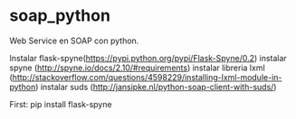 # soap_python
Web Service en SOAP con python.

Instalar flask-spyne(https://pypi.python.org/pypi/Flask-Spyne/0.2)
instalar spyne (http://spyne.io/docs/2.10/#requirements)
instalar libreria lxml (http://stackoverflow.com/questions/4598229/installing-lxml-module-in-python)
instalar suds (http://jansipke.nl/python-soap-client-with-suds/)


First:
pip install flask-spyne
